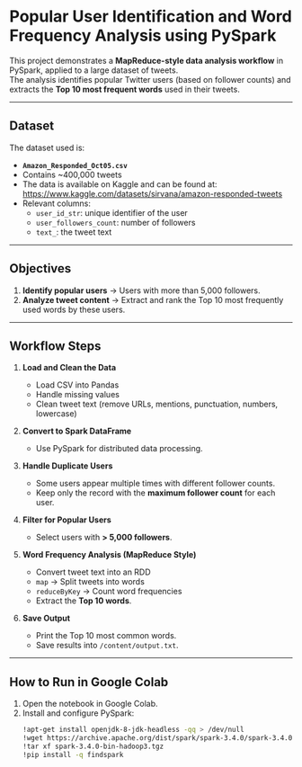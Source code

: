 # Popular User Identification and Word Frequency Analysis using PySpark

This project demonstrates a **MapReduce-style data analysis workflow** in PySpark, applied to a large dataset of tweets.  
The analysis identifies popular Twitter users (based on follower counts) and extracts the **Top 10 most frequent words** used in their tweets.

---

##  Dataset
The dataset used is:

- **`Amazon_Responded_Oct05.csv`**
- Contains ~400,000 tweets
- The data is available on Kaggle and can be found at: https://www.kaggle.com/datasets/sirvana/amazon-responded-tweets
- Relevant columns:
  - `user_id_str`: unique identifier of the user  
  - `user_followers_count`: number of followers  
  - `text_`: the tweet text  

---

##  Objectives
1. **Identify popular users** → Users with more than 5,000 followers.  
2. **Analyze tweet content** → Extract and rank the Top 10 most frequently used words by these users.  

---

##  Workflow Steps
1. **Load and Clean the Data**
   - Load CSV into Pandas
   - Handle missing values
   - Clean tweet text (remove URLs, mentions, punctuation, numbers, lowercase)

2. **Convert to Spark DataFrame**
   - Use PySpark for distributed data processing.

3. **Handle Duplicate Users**
   - Some users appear multiple times with different follower counts.
   - Keep only the record with the **maximum follower count** for each user.

4. **Filter for Popular Users**
   - Select users with **> 5,000 followers**.

5. **Word Frequency Analysis (MapReduce Style)**
   - Convert tweet text into an RDD
   - `map` → Split tweets into words
   - `reduceByKey` → Count word frequencies
   - Extract the **Top 10 words**.

6. **Save Output**
   - Print the Top 10 most common words.
   - Save results into `/content/output.txt`.

---

##  How to Run in Google Colab
1. Open the notebook in Google Colab.  
2. Install and configure PySpark:
   ```bash
   !apt-get install openjdk-8-jdk-headless -qq > /dev/null
   !wget https://archive.apache.org/dist/spark/spark-3.4.0/spark-3.4.0-bin-hadoop3.tgz
   !tar xf spark-3.4.0-bin-hadoop3.tgz
   !pip install -q findspark
